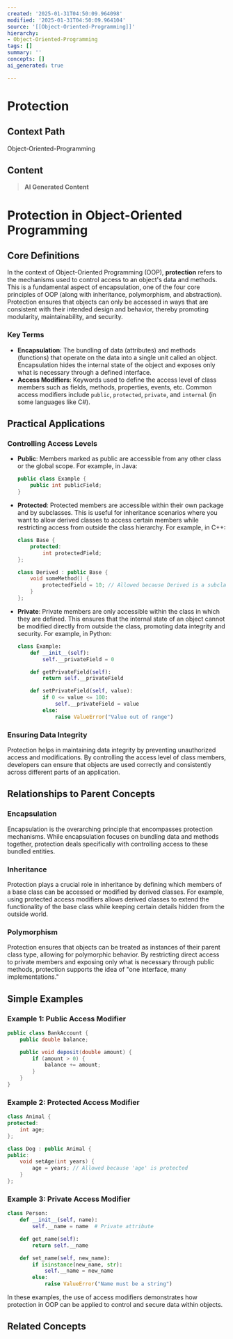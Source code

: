 ```yaml
---
created: '2025-01-31T04:50:09.964098'
modified: '2025-01-31T04:50:09.964104'
source: '[[Object-Oriented-Programming]]'
hierarchy:
- Object-Oriented-Programming
tags: []
summary: ''
concepts: []
ai_generated: true

---
```


# Protection

## Context Path
Object-Oriented-Programming

## Content
> **AI Generated Content**
 # Protection in Object-Oriented Programming

## Core Definitions

In the context of Object-Oriented Programming (OOP), **protection** refers to the mechanisms used to control access to an object's data and methods. This is a fundamental aspect of encapsulation, one of the four core principles of OOP (along with inheritance, polymorphism, and abstraction). Protection ensures that objects can only be accessed in ways that are consistent with their intended design and behavior, thereby promoting modularity, maintainability, and security.

### Key Terms

- **Encapsulation**: The bundling of data (attributes) and methods (functions) that operate on the data into a single unit called an object. Encapsulation hides the internal state of the object and exposes only what is necessary through a defined interface.
- **Access Modifiers**: Keywords used to define the access level of class members such as fields, methods, properties, events, etc. Common access modifiers include `public`, `protected`, `private`, and `internal` (in some languages like C#).

## Practical Applications

### Controlling Access Levels

- **Public**: Members marked as public are accessible from any other class or the global scope. For example, in Java:
  ```java
  public class Example {
      public int publicField;
  }
  ```

- **Protected**: Protected members are accessible within their own package and by subclasses. This is useful for inheritance scenarios where you want to allow derived classes to access certain members while restricting access from outside the class hierarchy. For example, in C++:
  ```cpp
  class Base {
      protected:
          int protectedField;
  };

  class Derived : public Base {
      void someMethod() {
          protectedField = 10; // Allowed because Derived is a subclass of Base
      }
  };
  ```

- **Private**: Private members are only accessible within the class in which they are defined. This ensures that the internal state of an object cannot be modified directly from outside the class, promoting data integrity and security. For example, in Python:
  ```python
  class Example:
      def __init__(self):
          self.__privateField = 0

      def getPrivateField(self):
          return self.__privateField

      def setPrivateField(self, value):
          if 0 <= value <= 100:
              self.__privateField = value
          else:
              raise ValueError("Value out of range")
  ```

### Ensuring Data Integrity

Protection helps in maintaining data integrity by preventing unauthorized access and modifications. By controlling the access level of class members, developers can ensure that objects are used correctly and consistently across different parts of an application.

## Relationships to Parent Concepts

### Encapsulation

Encapsulation is the overarching principle that encompasses protection mechanisms. While encapsulation focuses on bundling data and methods together, protection deals specifically with controlling access to these bundled entities.

### Inheritance

Protection plays a crucial role in inheritance by defining which members of a base class can be accessed or modified by derived classes. For example, using protected access modifiers allows derived classes to extend the functionality of the base class while keeping certain details hidden from the outside world.

### Polymorphism

Protection ensures that objects can be treated as instances of their parent class type, allowing for polymorphic behavior. By restricting direct access to private members and exposing only what is necessary through public methods, protection supports the idea of "one interface, many implementations."

## Simple Examples

### Example 1: Public Access Modifier

```java
public class BankAccount {
    public double balance;

    public void deposit(double amount) {
        if (amount > 0) {
            balance += amount;
        }
    }
}
```

### Example 2: Protected Access Modifier

```cpp
class Animal {
protected:
    int age;
};

class Dog : public Animal {
public:
    void setAge(int years) {
        age = years; // Allowed because 'age' is protected
    }
};
```

### Example 3: Private Access Modifier

```python
class Person:
    def __init__(self, name):
        self.__name = name  # Private attribute

    def get_name(self):
        return self.__name

    def set_name(self, new_name):
        if isinstance(new_name, str):
            self.__name = new_name
        else:
            raise ValueError("Name must be a string")
```

In these examples, the use of access modifiers demonstrates how protection in OOP can be applied to control and secure data within objects.

## Related Concepts

